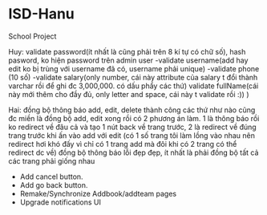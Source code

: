 # ISD-Hanu
School Project

Huy:
validate password(ít nhất là cũng phải trên 8 kí tự có chữ số), hash pasword, ko hiện password trên admin user
-validate username(add hay edit ko bị trùng với username đã có, username phải unique)
-validate phone (10 số)
-validate salary(only number, cái này attribute của salary t đổi thành varchar rồi để ghi đc 3,000,000. có dấu phẩy các thứ)
validate fullName(cái này mới thêm cho đầy đủ, only letter and space, cái này t validate rồi :)) )

Hai:
đồng bộ thông báo add, edit, delete thành công các thứ như nào cũng đc miền là đồng bộ
add, edit xong rồi có 2 phương án làm. 1 là thông báo rồi ko redirect về đâu cả và tạo 1 nút back về trang trước, 2 là redirect về đúng trang trước khi ấn vào add với edit (có 1 số trang tôi làm lồng vào nhau nên redirect hơi khó đấy vì chỉ có 1 trang add mà đôi khi có 2 trang có thể redirect dc về)
đồng bộ thông báo lỗi đẹp đẹp, ít nhất là phải đồng bộ tất cả các trang phải giống nhau

- Add cancel button.
- Add go back button.
- Remake/Synchronize Addbook/addteam pages
- Upgrade notifications UI
